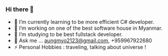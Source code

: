 ### Hi there 👋


- 🌱 I’m currently learning to be more efficient C# developer.
- 👯 I’m working on one of the best software house in Myanmar.
- 🔭 I’m studying to be best fullstack developer.
- 💬 Ask me ... aungmyo2123@gmail.com, +959967922680
- ⚡ Personal Hobbies : traveling, talking about universe ! 

